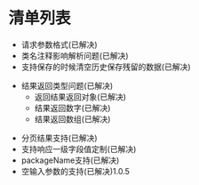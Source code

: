 # 清单列表

* 请求参数格式(已解决)
* 类名注释影响解析问题(已解决)
* 支持保存的时候清空历史保存残留的数据(已解决)
- 结果返回类型问题(已解决)
    * 返回结果返回对象(已解决)
    * 结果返回数字(已解决)
    * 结果返回数组(已解决)
* 分页结果支持(已解决)
* 支持响应一级字段值定制(已解决)
* packageName支持(已解决)
* 空输入参数的支持(已解决)1.0.5